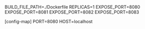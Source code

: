 BUILD_FILE_PATH=./Dockerfile
REPLICAS=1
EXPOSE_PORT=8080
EXPOSE_PORT=8081
EXPOSE_PORT=8082
EXPOSE_PORT=8083

[config-map]
PORT=8080
HOST=localhost
